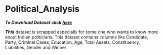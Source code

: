# Political_Analysis

___To Download Dataset click [here](https://www.kaggle.com/themlphdstudent/lok-sabha-election-candidate-list-2004-to-2019)___ 

___This___ dataset is scrapped especially for some one who wants to know more about Indian politicians. This dataset contains columns like Candidate, Party, Criminal Cases, Education, Age, Total Assets, Constituency, Liabilities, Gender and Winner 
